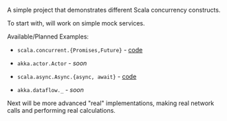 A simple project that demonstrates different Scala concurrency constructs.

To start with, will work on simple mock services.

Available/Planned Examples:
* `scala.concurrent.{Promises,Future}` - [code](https://github.com/slevine/concurrency-scratchpad/blob/master/src/main/scala/promises/SimplePromises.scala)
* `akka.actor.Actor` - _soon_
* `scala.async.Async.{async, await}` - [code](https://github.com/slevine/concurrency-scratchpad/blob/master/src/main/scala/async/SimpleAsync.scala)

* `akka.dataflow._` - _soon_

Next will be more advanced "real" implementations, making real network calls and performing real calculations.

